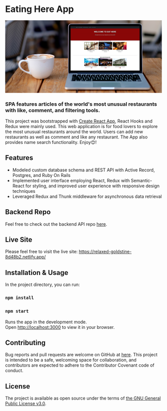 # Eating Here App
<img src="./src/eat-here-github-banner.jpg" alt="app banner" />

### SPA features articles of the world's most unusual restaurants with like, comment, and filtering tools.

This project was bootstrapped with [Create React App](https://github.com/facebook/create-react-app), React Hooks and Redux were mainly used. This web application is for food lovers to explore the most unusual restaurants around the world. Users can add new restaurants as well as comment and like any restaurant. The App also provides name search functionality. Enjoy😊!

## Features
 * Modeled custom database schema and REST API with Active Record, Postgres, and Ruby On Rails
 * Implemented user interface employing React, Redux with Semantic-React for styling, and improved user experience with responsive design techniques
 * Leveraged Redux and Thunk middleware for asynchronous data retrieval  

## Backend Repo
Feel free to check out the backend API repo <a href="https://github.com/lena0128/eat-here-rails-api-backend">here</a>.

## Live Site
Please feel free to visit the live site: https://relaxed-goldstine-8d48b2.netlify.app/

## Installation & Usage

In the project directory, you can run:
### `npm install`
### `npm start`

Runs the app in the development mode.\
Open [http://localhost:3000](http://localhost:3000) to view it in your browser.

## Contributing

Bug reports and pull requests are welcome on GitHub at <a href="https://github.com/lena0128/eat-here-react-app">here</a>. This project is intended to be a safe, welcoming space for collaboration, and contributors are expected to adhere to the Contributor Covenant code of conduct.

## License

The project is available as open source under the terms of <a href="https://www.gnu.org/licenses/gpl-3.0.en.html">the GNU General Public License v3.0</a>.


